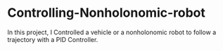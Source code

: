 # Controlling-Nonholonomic-robot
In this project, I Controlled a vehicle or a nonholonomic robot to follow a trajectory with a PID Controller.
